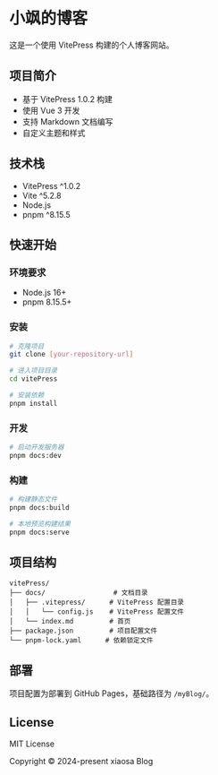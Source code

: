 # 小飒的博客

这是一个使用 VitePress 构建的个人博客网站。

## 项目简介

- 基于 VitePress 1.0.2 构建
- 使用 Vue 3 开发
- 支持 Markdown 文档编写
- 自定义主题和样式

## 技术栈

- VitePress ^1.0.2
- Vite ^5.2.8
- Node.js
- pnpm ^8.15.5

## 快速开始

### 环境要求

- Node.js 16+
- pnpm 8.15.5+

### 安装

```bash
# 克隆项目
git clone [your-repository-url]

# 进入项目目录
cd vitePress

# 安装依赖
pnpm install
```

### 开发

```bash
# 启动开发服务器
pnpm docs:dev
```

### 构建

```bash
# 构建静态文件
pnpm docs:build

# 本地预览构建结果
pnpm docs:serve
```

## 项目结构

```
vitePress/
├── docs/                 # 文档目录
│   ├── .vitepress/      # VitePress 配置目录
│   │   └── config.js    # VitePress 配置文件
│   └── index.md         # 首页
├── package.json         # 项目配置文件
└── pnpm-lock.yaml      # 依赖锁定文件
```

## 部署

项目配置为部署到 GitHub Pages，基础路径为 `/myBlog/`。

## License

MIT License

Copyright © 2024-present xiaosa Blog
